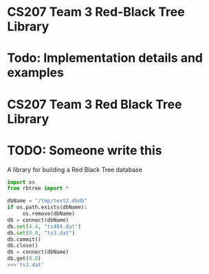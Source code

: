# CS207 Team 3 Red-Black Tree Library

# Todo: Implementation details and examples
# CS207 Team 3 Red Black Tree Library

# TODO: Someone write this

A library for building a Red Black Tree database

 ```python
 import os
 from rbtree import *

 dbName = "/tmp/test2.dbdb"
 if os.path.exists(dbName):
      os.remove(dbName)
 db = connect(dbName)
 db.set(4.4, "ts484.dat")
 db.set(0.0, "ts3.dat")
 db.commit()
 db.close()
 db = connect(dbName)
 db.get(0.0)
 >>>'ts3.dat'



```
